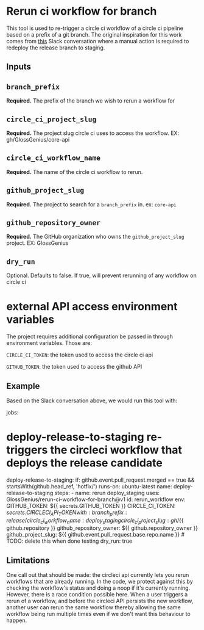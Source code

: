 # Rerun ci workflow for branch

This tool is used to re-trigger a circle ci workflow of a circle ci pipeline based on a prefix of a git branch. The 
original inspiration for this work comes from [this](https://glossgenius.slack.com/archives/C034J6ZLJJ3/p1667303969324539)
Slack conversation where a manual action is required to redeploy the release branch to staging.
## Inputs

## `branch_prefix`
**Required.** The prefix of the branch we wish to rerun a workflow for

## `circle_ci_project_slug`
**Required.** The project slug circle ci uses to access the workflow. EX: gh/GlossGenius/core-api

## `circle_ci_workflow_name` 
**Required.** The name of the circle ci workflow to rerun.

## `github_project_slug`
**Required.** The project to search for a `branch_prefix` in. ex: `core-api`

## `github_repository_owner`
**Required.** The GitHub organization who owns the `github_project_slug` project. EX: GlossGenius

## `dry_run`
Optional. Defaults to false. If true, will prevent rerunning of any workflow on circle ci

# external API access environment variables

The project requires additional configuration be passed in through environment variables. Those are:

`CIRCLE_CI_TOKEN`: the token used to access the circle ci api

`GITHUB_TOKEN`: the token used to access the github API

## Example

Based on the Slack conversation above, we would run this tool with:

jobs:
  # deploy-release-to-staging re-triggers the circleci workflow that deploys the release candidate
  deploy-release-to-staging:
    if: github.event.pull_request.merged == true && startsWith(github.head_ref, 'hotfix/')
    runs-on: ubuntu-latest
    name: deploy-release-to-staging
    steps:
      - name: rerun deploy_staging
        uses: GlossGenius/rerun-ci-workflow-for-branch@v1
        id: rerun_workflow
        env:
          GITHUB_TOKEN: ${{ secrets.GITHUB_TOKEN }}
          CIRCLE_CI_TOKEN: ${{ secrets.CIRCLECI_API_TOKEN }}
        with:
          branch_prefix: release/
          circle_ci_workflow_name: deploy_staging
          circle_ci_project_slug: gh/${{ github.repository }}
          github_repository_owner: ${{ github.repository_owner }}
          github_project_slug: ${{ github.event.pull_request.base.repo.name }}
          # TODO: delete this when done testing
          dry_run: true

## Limitations

One call out that should be made: the circleci api currently lets you rerun workflows that are already running.
In the code, we protect against this by checking the workflow's status and doing a noop if it's currently running.
However, there is a race condition possible here. When a user triggers a rerun of a workflow, and before the circleci 
API persists the new workflow, another user can rerun the same workflow thereby allowing the same workflow being run 
multiple times even if we don't want this behaviour to happen.